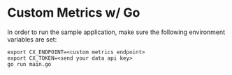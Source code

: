 Custom Metrics w/ Go
====================

In order to run the sample application, make sure the following environment variables are set:

```
export CX_ENDPOINT=<custom metrics endpoint>
export CX_TOKEN=<send your data api key>
go run main.go
```